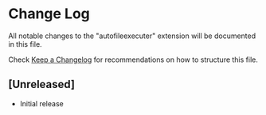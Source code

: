 # Change Log

All notable changes to the "autofileexecuter" extension will be documented in this file.

Check [Keep a Changelog](http://keepachangelog.com/) for recommendations on how to structure this file.

## [Unreleased]

- Initial release